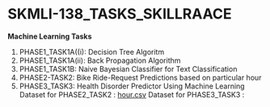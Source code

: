 # SKMLI-138_TASKS_SKILLRAACE
**Machine Learning Tasks**
1) PHASE1_TASK1A((i): Decision Tree Algoritm
2) PHASE1_TASK1A(ii): Back Propagation Algorithm
3) PHASE1_TASK1B: Naive Bayesian Classifier for Text Classification
4) PHASE2-TASK2: Bike Ride-Request Predictions based on particular hour
5) PHASE3_TASK3: Health Disorder Predictor Using Machine Learning
Dataset for PHASE2_TASK2 : [hour.csv](https://github.com/user-attachments/files/16347992/hour.csv)
Dataset for PHASE3_TASK3 : 
